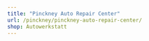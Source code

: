 ```yaml
---
title: "Pinckney Auto Repair Center"
url: /pinckney/pinckney-auto-repair-center/
shop: Autowerkstatt
---
```

